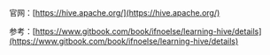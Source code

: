 官网：[https://hive.apache.org/](https://hive.apache.org/)

参考：[https://www.gitbook.com/book/ifnoelse/learning-hive/details](https://www.gitbook.com/book/ifnoelse/learning-hive/details)






